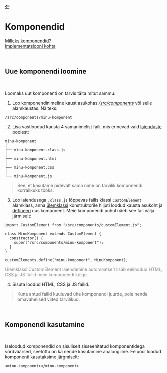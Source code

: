 ### [⇦](../main.md)

# **Komponendid**

[Milleks komponendid?](http://componentsprogramming.com/components-programming/) \
[Implementatsiooni kohta](https://javascript.info/custom-elements)

<br>

## **Uue komponendi loomine**

<br>

Loomaks uut komponenti on tarvis täita mitut sammu:

1.  Loo komponendinimeline kaust asukohas [_/src/components_](/src/components) või selle alamkaustas. Näiteks:

```
/src/components/minu-komponent
```

2.  Lisa vastloodud kausta 4 samanimelist faili, mis erinevad vaid [laienduste](https://www.howtogeek.com/356448/what-is-a-file-extension/) poolest:

```
minu-komponent
│
├── minu-komponent.class.js
│
├── minu-komponent.html
│
├── minu-komponent.css
│
└── minu-komponent.js
```

> See, et kasutame pidevalt sama nime on tarvilik komponendi korralikuks tööks.

3. Loo laiendusega <code>.class.js</code> lõppevas failis klassi <code>CustomElement</code> alamklass, anna [ülemklassi](https://javascript.info/class-inheritance) konstruktorile hiljuti loodud kausta asukoht ja [defineeri](https://developer.mozilla.org/en-US/docs/Web/Web_Components/Using_custom_elements) uus komponent. Meie komponendi puhul näeb see fail välja järmiselt:

```
import CustomElement from "/src/components/customElement.js";

class MinuKomponent extends CustomElement {
  constructor() {
    super("/src/components/minu-komponent");
  }
}

customElements.define("minu-komponent", MinuKomponent);
```

<div style="opacity: 0.5">Ülemklassi CustomElement laiendamine automaatselt lisab eelloodud HTML, CSS ja JS failid meie komponendi külge.</div>

4. Sisuta loodud HTML, CSS ja JS failid.

> Kuna antud failid kuuluvad ühe komponendi juurde, pole nende omavahelised viited tarvilikud.

<br>

## **Komponendi kasutamine**

<br>

Iseloodud komponendid on sisuliselt sisseehitatud komponentidega võrdväärsed, seetõttu on ka nende kasutamine analoogiline. Eelpool loodud komponenti kasutaksime järgmiselt:

    <minu-komponent></minu-komponent>

